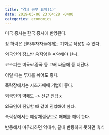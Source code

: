 ```yaml
---
title: "경제 공부 요약(1)"
date: 2019-05-06 23:04:28 -0400
categories: economics
---
```


미국 증시는 한국 증시에 반영된다.

장 하락은 단타투자자들에게는 기회로 작용할 수 있다.

외국인의 장초반 움직임을 파악해야 한다.

코스피는 미국vs중국 등 고래 싸움에 등 터진다.

이럴 때는 투자를 쉬어도 좋다.

폭락장에서는 시초가매매 기법이 좋다.

외국인의 약매도 -> 신규 진입 x

외국인이 진입할 때 같이 진입해야 한다.

폭락장에서는 예상체결량으로 매매를 해야 한다.

반등해서 마무리하면 약매수, 끝내 반등하지 못하면 휴식

